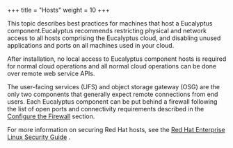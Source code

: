 +++
title = "Hosts"
weight = 10
+++

This topic describes best practices for machines that host a Eucalyptus component.Eucalyptus recommends restricting physical and network access to all hosts comprising the Eucalyptus cloud, and disabling unused applications and ports on all machines used in your cloud. 

After installation, no local access to Eucalyptus component hosts is required for normal cloud operations and all normal cloud operations can be done over remote web service APIs. 

The user-facing services (UFS) and object storage gateway (OSG) are the only two components that generally expect remote connections from end users. Each Eucalyptus component can be put behind a firewall following the list of open ports and connectivity requirements described in the [Configure the Firewall](configuring_iptables.dita) section. 

For more information on securing Red Hat hosts, see the [Red Hat Enterprise Linux Security Guide](http://access.redhat.com/site/documentation/en-US/Red_Hat_Enterprise_Linux/6/pdf/Security_Guide/Red_Hat_Enterprise_Linux-6-Security_Guide-en-US.pdf) . 

